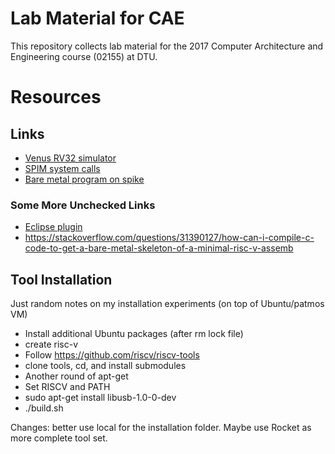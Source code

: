 # Lab Material for CAE

This repository collects lab material for the 2017 Computer Architecture and Engineering course (02155) at DTU.

# Resources

## Links

 * [Venus RV32 simulator](https://kvakil.github.io/venus/)
 * [SPIM system calls](https://www.doc.ic.ac.uk/lab/secondyear/spim/node8.html)
 * [Bare metal program on spike](https://github.com/schoeberl/cae-examples)

### Some More Unchecked Links

 * [Eclipse plugin](https://gnu-mcu-eclipse.github.io/plugins/features/)
 * <https://stackoverflow.com/questions/31390127/how-can-i-compile-c-code-to-get-a-bare-metal-skeleton-of-a-minimal-risc-v-assemb>

## Tool Installation

Just random notes on my installation experiments (on top of Ubuntu/patmos VM)

 * Install additional Ubuntu packages (after rm lock file)
 * create risc-v
 * Follow <https://github.com/riscv/riscv-tools>
 * clone tools, cd, and install submodules
 * Another round of apt-get
 * Set RISCV and PATH
 * sudo apt-get install libusb-1.0-0-dev
 * ./build.sh

Changes: better use local for the installation folder.
Maybe use Rocket as more complete tool set.

